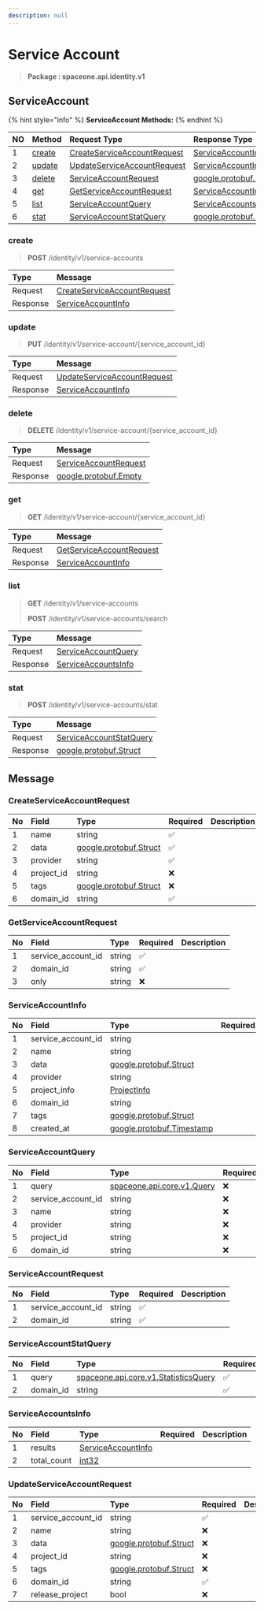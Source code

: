 ```yaml
---
description: null
---
```


# Service Account

> **Package : spaceone.api.identity.v1**

## ServiceAccount

{% hint style="info" %}
**ServiceAccount Methods:**
{% endhint %}

| NO | Method | Request Type | Response Type | Description |
| :--- | :--- | :--- | :--- | :--- |
| 1 | [create](service-account.md#create) | [CreateServiceAccountRequest](service-account.md#createserviceaccountrequest) | [ServiceAccountInfo](service-account.md#serviceaccountinfo) |  |
| 2 | [update](service-account.md#update) | [UpdateServiceAccountRequest](service-account.md#updateserviceaccountrequest) | [ServiceAccountInfo](service-account.md#serviceaccountinfo) |  |
| 3 | [delete](service-account.md#delete) | [ServiceAccountRequest](service-account.md#serviceaccountrequest) | [google.protobuf.Empty](https://github.com/protocolbuffers/protobuf/blob/master/src/google/protobuf/empty.proto) |  |
| 4 | [get](service-account.md#get) | [GetServiceAccountRequest](service-account.md#getserviceaccountrequest) | [ServiceAccountInfo](service-account.md#serviceaccountinfo) |  |
| 5 | [list](service-account.md#list) | [ServiceAccountQuery](service-account.md#serviceaccountquery) | [ServiceAccountsInfo](service-account.md#serviceaccountsinfo) |  |
| 6 | [stat](service-account.md#stat) | [ServiceAccountStatQuery](service-account.md#serviceaccountstatquery) | [google.protobuf.Struct](https://github.com/protocolbuffers/protobuf/blob/master/src/google/protobuf/struct.proto) |  |

### create

> **POST** /identity/v1/service-accounts

| Type | Message |
| :--- | :--- |
| Request | [CreateServiceAccountRequest](service-account.md#createserviceaccountrequest) |
| Response | [ServiceAccountInfo](service-account.md#serviceaccountinfo) |

### update

> **PUT** /identity/v1/service-account/{service\_account\_id}

| Type | Message |
| :--- | :--- |
| Request | [UpdateServiceAccountRequest](service-account.md#updateserviceaccountrequest) |
| Response | [ServiceAccountInfo](service-account.md#serviceaccountinfo) |

### delete

> **DELETE** /identity/v1/service-account/{service\_account\_id}

| Type | Message |
| :--- | :--- |
| Request | [ServiceAccountRequest](service-account.md#serviceaccountrequest) |
| Response | [google.protobuf.Empty](https://github.com/protocolbuffers/protobuf/blob/master/src/google/protobuf/empty.proto) |

### get

> **GET** /identity/v1/service-account/{service\_account\_id}

| Type | Message |
| :--- | :--- |
| Request | [GetServiceAccountRequest](service-account.md#getserviceaccountrequest) |
| Response | [ServiceAccountInfo](service-account.md#serviceaccountinfo) |

### list

> **GET** /identity/v1/service-accounts
>
> **POST** /identity/v1/service-accounts/search

| Type | Message |
| :--- | :--- |
| Request | [ServiceAccountQuery](service-account.md#serviceaccountquery) |
| Response | [ServiceAccountsInfo](service-account.md#serviceaccountsinfo) |

### stat

> **POST** /identity/v1/service-accounts/stat

| Type | Message |
| :--- | :--- |
| Request | [ServiceAccountStatQuery](service-account.md#serviceaccountstatquery) |
| Response | [google.protobuf.Struct](https://github.com/protocolbuffers/protobuf/blob/master/src/google/protobuf/struct.proto) |

## Message

### CreateServiceAccountRequest

| No | Field | Type | Required | Description |
| :--- | :--- | :--- | :--- | :--- |
| 1 | name | string | ✅ |  |
| 2 | data | [google.protobuf.Struct](https://github.com/protocolbuffers/protobuf/blob/master/src/google/protobuf/struct.proto) | ✅ |  |
| 3 | provider | string | ✅ |  |
| 4 | project\_id | string | ❌ |  |
| 5 | tags | [google.protobuf.Struct](https://github.com/protocolbuffers/protobuf/blob/master/src/google/protobuf/struct.proto) | ❌ |  |
| 6 | domain\_id | string | ✅ |  |

### GetServiceAccountRequest

| No | Field | Type | Required | Description |
| :--- | :--- | :--- | :--- | :--- |
| 1 | service\_account\_id | string | ✅ |  |
| 2 | domain\_id | string | ✅ |  |
| 3 | only | string | ❌ |  |

### ServiceAccountInfo

| No | Field | Type | Required | Description |
| :--- | :--- | :--- | :--- | :--- |
| 1 | service\_account\_id | string |  |  |
| 2 | name | string |  |  |
| 3 | data | [google.protobuf.Struct](https://github.com/protocolbuffers/protobuf/blob/master/src/google/protobuf/struct.proto) |  |  |
| 4 | provider | string |  |  |
| 5 | project\_info | [ProjectInfo](service-account.md#projectinfo) |  |  |
| 6 | domain\_id | string |  |  |
| 7 | tags | [google.protobuf.Struct](https://github.com/protocolbuffers/protobuf/blob/master/src/google/protobuf/struct.proto) |  |  |
| 8 | created\_at | [google.protobuf.Timestamp](https://github.com/protocolbuffers/protobuf/blob/master/src/google/protobuf/timestamp.proto) |  |  |

### ServiceAccountQuery

| No | Field | Type | Required | Description |
| :--- | :--- | :--- | :--- | :--- |
| 1 | query | [spaceone.api.core.v1.Query](https://spaceone-dev.gitbook.io/api-reference/common-v1/search-query) | ❌ |  |
| 2 | service\_account\_id | string | ❌ |  |
| 3 | name | string | ❌ |  |
| 4 | provider | string | ❌ |  |
| 5 | project\_id | string | ❌ |  |
| 6 | domain\_id | string | ❌ |  |

### ServiceAccountRequest

| No | Field | Type | Required | Description |
| :--- | :--- | :--- | :--- | :--- |
| 1 | service\_account\_id | string | ✅ |  |
| 2 | domain\_id | string | ✅ |  |

### ServiceAccountStatQuery

| No | Field | Type | Required | Description |
| :--- | :--- | :--- | :--- | :--- |
| 1 | query | [spaceone.api.core.v1.StatisticsQuery](https://spaceone-dev.gitbook.io/api-reference/common-v1/statistics-query) | ✅ |  |
| 2 | domain\_id | string | ✅ |  |

### ServiceAccountsInfo

| No | Field | Type | Required | Description |
| :--- | :--- | :--- | :--- | :--- |
| 1 | results | [ServiceAccountInfo](service-account.md#serviceaccountinfo) |  |  |
| 2 | total\_count | [int32](https://github.com/protocolbuffers/protobuf/blob/master/src/google/protobuf/type.proto) |  |  |

### UpdateServiceAccountRequest

| No | Field | Type | Required | Description |
| :--- | :--- | :--- | :--- | :--- |
| 1 | service\_account\_id | string | ✅ |  |
| 2 | name | string | ❌ |  |
| 3 | data | [google.protobuf.Struct](https://github.com/protocolbuffers/protobuf/blob/master/src/google/protobuf/struct.proto) | ❌ |  |
| 4 | project\_id | string | ❌ |  |
| 5 | tags | [google.protobuf.Struct](https://github.com/protocolbuffers/protobuf/blob/master/src/google/protobuf/struct.proto) | ❌ |  |
| 6 | domain\_id | string | ✅ |  |
| 7 | release\_project | bool | ❌ |  |


